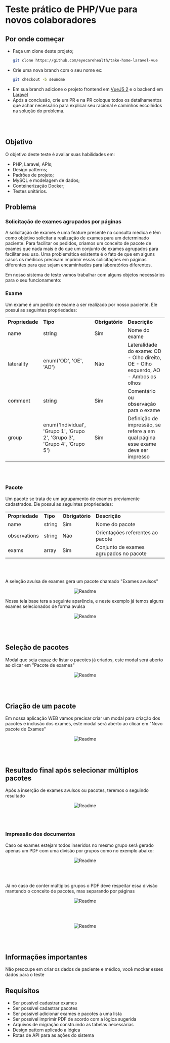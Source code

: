 # Teste prático de PHP/Vue para novos colaboradores


## Por onde começar

* Faça um clone deste projeto;
    ```bash
    git clone https://github.com/eyecarehealth/take-home-laravel-vue
    ```
* Crie uma nova branch com o seu nome ex:
    ```bash
    git checkout -b seunome
    ```
* Em sua branch adicione o projeto frontend em <a href="https://v2.vuejs.org/">VueJS 2</a> e o backend em <a href="https://laravel.com/docs/12.x">Laravel</a>
* Após a conclusão, crie um PR e na PR coloque todos os detalhamentos que achar necessário para explicar seu racional e caminhos escolhidos na solução do problema.

<br/><br/>


## Objetivo
O objetivo deste teste é avaliar suas habilidades em:
* PHP, Laravel, APIs;
* Design patterns;
* Padrões de projeto;
* MySQL e modelagem de dados;
* Conteinerização Docker;
* Testes unitários.


## Problema

### Solicitação de exames agrupados por páginas

A solicitação de exames é uma feature presente na consulta médica e têm como objetivo solicitar a realização de exames para um determinado paciente. Para facilitar os pedidos, criamos um conceito de pacote de exames que nada mais é do que um conjunto de exames agrupados para facilitar seu uso. Uma problemática existente é o fato de que em alguns casos os médicos precisam imprimir essas solicitações em páginas diferentes para que sejam encaminhados para laboratórios diferentes.

Em nosso sistema de teste vamos trabalhar com alguns objetos necessários para o seu funcionamento:

### Exame
Um exame é um pedito de exame a ser realizado por nosso paciente. Ele possui as seguintes propriedades:

<table>
    <tr>
        <td><b>Propriedade</b></td>
        <td><b>Tipo</b></td>
        <td><b>Obrigatório</b></td>
        <td><b>Descrição</b></td>
    </tr>
    <tr>
        <td>name</td>
        <td>string</td>
        <td>Sim</td>
        <td>Nome do exame</td>
    </tr>
    <tr>
        <td>laterality</td>
        <td>enum('OD', 'OE', 'AO')</td>
        <td>Não</td>
        <td>Lateralidade do exame: OD - Olho direito, OE - Olho esquerdo, AO - Ambos os olhos</td>
    </tr>
    <tr>
        <td>comment</td>
        <td>string</td>
        <td>Sim</td>
        <td>Comentário ou observação para o exame</td>
    </tr>
    <tr>
        <td>group</td>
        <td>enum('Individual', 'Grupo 1', 'Grupo 2', 'Grupo 3', 'Grupo 4', 'Grupo 5')</td>
        <td>Sim</td>
        <td>Definição de impressão, se refere a em qual página esse exame deve ser impresso</td>
    </tr>
</table>

<br/><br/>

### Pacote
Um pacote se trata de um agrupamento de exames previamente cadastrados. Ele possui as seguintes propriedades:

<table>
    <tr>
        <td><b>Propriedade</b></td>
        <td><b>Tipo</b></td>
        <td><b>Obrigatório</b></td>
        <td><b>Descrição</b></td>
    </tr>
    <tr>
        <td>name</td>
        <td>string</td>
        <td>Sim</td>
        <td>Nome do pacote</td>
    </tr>
    <tr>
        <td>observations</td>
        <td>string</td>
        <td>Não</td>
        <td>Orientações referentes ao pacote</td>
    </tr>
    <tr>
        <td>exams</td>
        <td>array</td>
        <td>Sim</td>
        <td>Conjunto de exames agrupados no pacote</td>
    </tr>
</table>

<br/><br/>


A seleção avulsa de exames gera um pacote chamado "Exames avulsos"
<br/>
<p align="center" id="top">
    <img alt="Readme" title="Readme GIF" src="./assets/selecionar_exames.png" />
</p>


Nossa tela base tera a seguinte aparência, e neste exemplo já temos alguns exames selecionados de forma avulsa
<br/>
<p align="center" id="top">
    <img alt="Readme" title="Readme GIF" src="./assets/componente_solicitacao_exames.png" />
</p>

<br/><br/>

## Seleção de pacotes

Modal que seja capaz de listar o pacotes já criados, este modal será aberto ao clicar em "Pacote de exames"
<br/>
<p align="center" id="top">
    <img alt="Readme" title="Readme GIF" src="./assets/modal_pacotes.png" />
</p>
<br/><br/>

## Criação de um pacote

Em nossa aplicação WEB vamos precisar criar um modal para criação dos pacotes e inclusão dos exames, este modal será aberto ao clicar em "Novo pacote de Exames"

<p align="center" id="top">
    <img alt="Readme" title="Readme GIF" src="./assets/modal_pacote_create.png" />
</p>
<br/><br/>

## Resultado final após selecionar múltiplos pacotes

Após a inserção de exames avulsos ou pacotes, teremos o seguindo resultado
<br/>

<p align="center" id="top">
    <img alt="Readme" title="Readme GIF" src="./assets/componente_solicitacao_exames_pacotes.png" />
</p>
<br/><br/>


### Impressão dos documentos

Caso os exames estejam todos inseridos no mesmo grupo será gerado apenas um PDF com uma divisão por grupos como no exemplo abaixo:

<p align="center" id="top">
    <img alt="Readme" title="Readme GIF" src="./assets/um_grupo.png" />
</p>
<br/><br/>

Já no caso de conter múltiplos grupos o PDF deve respeitar essa divisão mantendo o conceito de pacotes, mas separando por páginas

<p align="center" id="top">
    <img alt="Readme" title="Readme GIF" src="./assets/exames_multi_grupos.png" />
</p>
<br/><br/>

<p align="center" id="top">
    <img alt="Readme" title="Readme GIF" src="./assets/exames_multi_pdfs.png" />
</p>
<br/><br/>


## Informações importantes
Não preocupe em criar os dados de paciente e médico, você mockar esses dados para o teste


## Requisitos

* Ser possível cadastrar exames
* Ser possível cadastrar pacotes
* Ser possível adicionar exames e pacotes a uma lista
* Ser possível imprimir PDF de acordo com a lógica sugerida
* Arquivos de migração construindo as tabelas necessárias
* Design pattern aplicado a lógica
* Rotas de API para as ações do sistema

